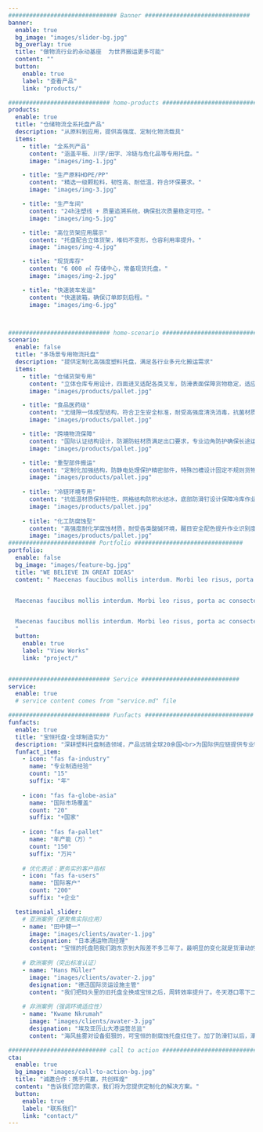 ```yaml
---
############################### Banner ##############################
banner:
  enable: true
  bg_image: "images/slider-bg.jpg"
  bg_overlay: true
  title: "做物流行业的永动基座  为世界搬运更多可能"
  content: ""
  button:
    enable: true
    label: "查看产品"
    link: "products/"

############################# home-products #################################
products:
  enable: true
  title: "仓储物流全系托盘产品"
  description: "从原料到应用，提供高强度、定制化物流载具"
  items:
    - title: "全系列产品"
      content: "涵盖平板、川字/田字、冷链与危化品等专用托盘。"
      image: "images/img-1.jpg"

    - title: "生产原料HDPE/PP"
      content: "精选一级颗粒料，韧性高、耐低温，符合环保要求。"
      image: "images/img-3.jpg"

    - title: "生产车间"
      content: "24h注塑线 + 质量追溯系统，确保批次质量稳定可控。"
      image: "images/img-5.jpg"

    - title: "高位货架应用展示"
      content: "托盘配合立体货架，堆码不变形，仓容利用率提升。"
      image: "images/img-4.jpg"

    - title: "现货库存"
      content: "6 000 ㎡ 存储中心，常备现货托盘。"
      image: "images/img-2.jpg"

    - title: "快速装车发运"
      content: "快速装箱，确保订单即刻启程。"
      image: "images/img-6.jpg"



############################# home-scenario #################################
scenario:
  enable: false
  title: "多场景专用物流托盘"
  description: "提供定制化高强度塑料托盘，满足各行业多元化搬运需求"
  items:
    - title: "仓储货架专用"
      content: "立体仓库专用设计，四面进叉适配各类叉车，防滑表面保障货物稳定，适应温湿度变化，持久耐用。"
      image: "images/products/pallet.jpg" 

    - title: "食品医药级"
      content: "无缝隙一体成型结构，符合卫生安全标准，耐受高强度清洗消毒，抗菌材质确保洁净运输。"
      image: "images/products/pallet.jpg" 

    - title: "跨境物流保障"
      content: "国际认证结构设计，防潮防蛀材质满足出口要求，专业边角防护确保长途运输安全。"
      image: "images/products/pallet.jpg"

    - title: "重型部件搬运"
      content: "定制化加强结构，防静电处理保护精密部件，特殊凹槽设计固定不规则货物，耐油污易维护。"
      image: "images/products/pallet.jpg"
      
    - title: "冷链环境专用"
      content: "抗低温材质保持韧性，网格结构防积水结冰，底部防滑钉设计保障冷库作业安全。"
      image: "images/products/pallet.jpg"
      
    - title: "化工防腐蚀型"
      content: "高强度耐化学腐蚀材质，耐受各类酸碱环境，醒目安全配色提升作业识别度。"
      image: "images/products/pallet.jpg"
######################### Portfolio ###############################
portfolio:
  enable: false
  bg_image: "images/feature-bg.jpg"
  title: "WE BELIEVE IN GREAT IDEAS"
  content: " Maecenas faucibus mollis interdum. Morbi leo risus, porta ac consectetur ac, vestibulum at eros. Fusce dapibus, tellus ac cursus commodo, tortor mauris condimentum nibh, ut fermentum massa justo sit amet risus.


  Maecenas faucibus mollis interdum. Morbi leo risus, porta ac consectetur ac, vestibulum at eros. Fusce dapibus, tellus ac cursus commodo, tortor mauris condimentum nibh, ut fermentum massa justo sit amet risus.


  Maecenas faucibus mollis interdum. Morbi leo risus, porta ac consectetur ac, vestibulum at eros. Fusce dapibus, tellus ac cursus commodo, tortor mauris condimentum nibh, ut fermentum massa justo sit amet risus.
  "
  button:
    enable: true
    label: "View Works"
    link: "project/"


############################# Service ############################
service:
  enable: true
  # service content comes from "service.md" file

############################# Funfacts ###############################
funfacts:
  enable: true
  title: "宝恒托盘·全球制造实力"
  description: "深耕塑料托盘制造领域，产品远销全球20余国<br>为国际供应链提供专业物流装备支持"
  funfact_item:
    - icon: "fas fa-industry" 
      name: "专业制造经验"
      count: "15"
      suffix: "年"
      
    - icon: "fas fa-globe-asia" 
      name: "国际市场覆盖"
      count: "20"
      suffix: "+国家"
      
    - icon: "fas fa-pallet" 
      name: "年产能（万）"
      count: "150"
      suffix: "万片"
      
    # 优化表述：更务实的客户指标
    - icon: "fas fa-users" 
      name: "国际客户"
      count: "200"
      suffix: "+企业"

  testimonial_slider:
    # 亚洲案例（更聚焦实际应用）
    - name: "田中健一"
      image: "images/clients/avater-1.jpg"
      designation: "日本通运物流经理"
      content: "宝恒的托盘陪我们跑东京到大阪差不多三年了。最明显的变化就是货滑动的事几乎没再发生——精密仪器的损坏率掉到 0.2% 左右，每年光包装和返工就省下两千多万日元，真心划算。"
      
    # 欧洲案例（突出标准认证）
    - name: "Hans Müller"
      image: "images/clients/avater-2.jpg"
      designation: "德迅国际货运设施主管"
      content: "我们把码头里的旧托盘全换成宝恒之后，周转效率提升了。冬天港口零下二十多度它也不变脆，尺寸还跟欧洲主流系统全兼容，五年下来一块都没报废，省了不少心。"
      
    # 非洲案例（强调环境适应性）
    - name: "Kwame Nkrumah"
      image: "images/clients/avater-3.jpg"
      designation: "埃及亚历山大港运营总监"
      content: "海风盐雾对设备挺狠的，可宝恒的耐腐蚀托盘扛住了。加了防滑钉以后，潮湿甲板也不跑位，重型机械压来压去都没问题，年损耗率从原来 5% 掉到 1.2%，效果确实不错。"

############################ call to action ###########################
cta:
  enable: true
  bg_image: "images/call-to-action-bg.jpg"
  title: "诚邀合作：携手共赢，共创辉煌"
  content: "告诉我们您的需求，我们将为您提供定制化的解决方案。"
  button:
    enable: true
    label: "联系我们"
    link: "contact/"
---
```

